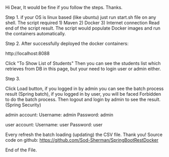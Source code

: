 Hi Dear,
It would be fine if you follow the steps.
Thanks.
  
Step 1.
if your OS is linux based (like ubuntu) just run start.sh file on any shell.
The script required 
    1) Maven
    2) Docker
    3) Internet connection 
Read end of the script result. 
The script would populate Docker images and run the containers automatically.

Step 2.
After successfully deployed the docker containers: 

http://localhost:8088

Click "To Show List of Students"
Then you can see the students list which retrieves from DB in this page,
but your need to login user or admin either.


Step 3.

Click Load button, 
if you logged in by admin you can see 
the batch process result (Spring batch), 
if you logged in by user, you will be faced
Forbidden to do the batch process. 
Then logout and login by admin to see
the result. (Spring Security)

admin account:
    Username: admin 
    Password: admin
    
user account:
    Username: user 
    Password: user

Every refresh the batch loading (updating) the CSV file.
Thank you!
Source code on github:
https://github.com/Sod-Sherman/SpringBootRestDocker

End of the File.